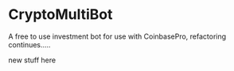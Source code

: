 # CryptoMultiBot
A free to use investment bot for use with CoinbasePro, refactoring continues.....

new stuff here
